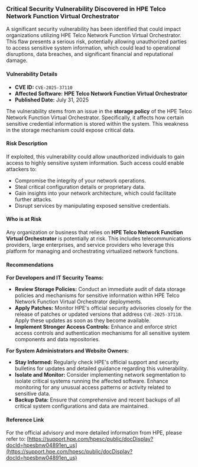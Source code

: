 ### Critical Security Vulnerability Discovered in HPE Telco Network Function Virtual Orchestrator

A significant security vulnerability has been identified that could impact organizations utilizing HPE Telco Network Function Virtual Orchestrator. This flaw presents a serious risk, potentially allowing unauthorized parties to access sensitive system information, which could lead to operational disruptions, data breaches, and significant financial and reputational damage.

#### Vulnerability Details

*   **CVE ID:** `CVE-2025-37110`
*   **Affected Software:** **HPE Telco Network Function Virtual Orchestrator**
*   **Published Date:** July 31, 2025

The vulnerability stems from an issue in the **storage policy** of the HPE Telco Network Function Virtual Orchestrator. Specifically, it affects how certain sensitive credential information is stored within the system. This weakness in the storage mechanism could expose critical data.

#### Risk Description

If exploited, this vulnerability could allow unauthorized individuals to gain access to highly sensitive system information. Such access could enable attackers to:

*   Compromise the integrity of your network operations.
*   Steal critical configuration details or proprietary data.
*   Gain insights into your network architecture, which could facilitate further attacks.
*   Disrupt services by manipulating exposed sensitive credentials.

#### Who is at Risk

Any organization or business that relies on **HPE Telco Network Function Virtual Orchestrator** is potentially at risk. This includes telecommunications providers, large enterprises, and service providers who leverage this platform for managing and orchestrating virtualized network functions.

#### Recommendations

**For Developers and IT Security Teams:**

*   **Review Storage Policies:** Conduct an immediate audit of data storage policies and mechanisms for sensitive information within HPE Telco Network Function Virtual Orchestrator deployments.
*   **Apply Patches:** Monitor HPE's official security advisories closely for the release of patches or updated versions that address `CVE-2025-37110`. Apply these updates as soon as they become available.
*   **Implement Stronger Access Controls:** Enhance and enforce strict access controls and authentication mechanisms for all sensitive system components and data repositories.

**For System Administrators and Website Owners:**

*   **Stay Informed:** Regularly check HPE's official support and security bulletins for updates and detailed guidance regarding this vulnerability.
*   **Isolate and Monitor:** Consider implementing network segmentation to isolate critical systems running the affected software. Enhance monitoring for any unusual access patterns or activity related to sensitive data.
*   **Backup Data:** Ensure that comprehensive and recent backups of all critical system configurations and data are maintained.

#### Reference Link

For the official advisory and more detailed information from HPE, please refer to:
[https://support.hpe.com/hpesc/public/docDisplay?docId=hpesbnw04891en_us](https://support.hpe.com/hpesc/public/docDisplay?docId=hpesbnw04891en_us)